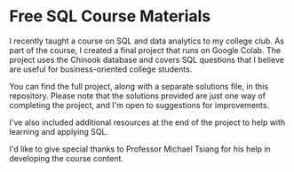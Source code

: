 # Free SQL Course Materials

I recently taught a course on SQL and data analytics to my college club. As part of the course, I created a final project that runs on Google Colab. The project uses the Chinook database and covers SQL questions that I believe are useful for business-oriented college students.

You can find the full project, along with a separate solutions file, in this repository. Please note that the solutions provided are just one way of completing the project, and I'm open to suggestions for improvements. 

I've also included additional resources at the end of the project to help with learning and applying SQL.

I'd like to give special thanks to Professor Michael Tsiang for his help in developing the course content.
